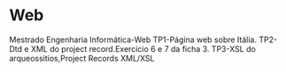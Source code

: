 # Web
Mestrado Engenharia Informática-Web
TP1-Página web sobre Itália.
TP2-Dtd e XML do project record.Exercicio 6 e 7 da ficha 3.
TP3-XSL do arqueossitios,Project Records XML/XSL
